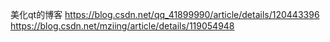 美化qt的博客
<https://blog.csdn.net/qq_41899990/article/details/120443396>
<https://blog.csdn.net/mziing/article/details/119054948>
